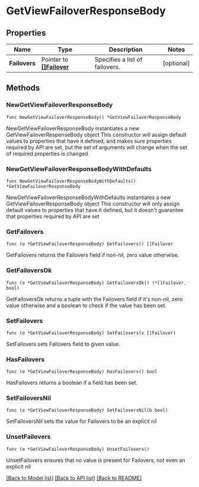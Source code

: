 # GetViewFailoverResponseBody

## Properties

Name | Type | Description | Notes
------------ | ------------- | ------------- | -------------
**Failovers** | Pointer to [**[]Failover**](Failover.md) | Specifies a list of failovers. | [optional] 

## Methods

### NewGetViewFailoverResponseBody

`func NewGetViewFailoverResponseBody() *GetViewFailoverResponseBody`

NewGetViewFailoverResponseBody instantiates a new GetViewFailoverResponseBody object
This constructor will assign default values to properties that have it defined,
and makes sure properties required by API are set, but the set of arguments
will change when the set of required properties is changed

### NewGetViewFailoverResponseBodyWithDefaults

`func NewGetViewFailoverResponseBodyWithDefaults() *GetViewFailoverResponseBody`

NewGetViewFailoverResponseBodyWithDefaults instantiates a new GetViewFailoverResponseBody object
This constructor will only assign default values to properties that have it defined,
but it doesn't guarantee that properties required by API are set

### GetFailovers

`func (o *GetViewFailoverResponseBody) GetFailovers() []Failover`

GetFailovers returns the Failovers field if non-nil, zero value otherwise.

### GetFailoversOk

`func (o *GetViewFailoverResponseBody) GetFailoversOk() (*[]Failover, bool)`

GetFailoversOk returns a tuple with the Failovers field if it's non-nil, zero value otherwise
and a boolean to check if the value has been set.

### SetFailovers

`func (o *GetViewFailoverResponseBody) SetFailovers(v []Failover)`

SetFailovers sets Failovers field to given value.

### HasFailovers

`func (o *GetViewFailoverResponseBody) HasFailovers() bool`

HasFailovers returns a boolean if a field has been set.

### SetFailoversNil

`func (o *GetViewFailoverResponseBody) SetFailoversNil(b bool)`

 SetFailoversNil sets the value for Failovers to be an explicit nil

### UnsetFailovers
`func (o *GetViewFailoverResponseBody) UnsetFailovers()`

UnsetFailovers ensures that no value is present for Failovers, not even an explicit nil

[[Back to Model list]](../README.md#documentation-for-models) [[Back to API list]](../README.md#documentation-for-api-endpoints) [[Back to README]](../README.md)


